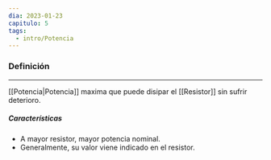 ```yaml
---
dia: 2023-01-23
capitulo: 5
tags:
  - intro/Potencia
---
```

### Definición
---
[[Potencia|Potencia]] maxima que puede disipar el [[Resistor]] sin sufrir deterioro.

##### Características
- A mayor resistor, mayor potencia nominal.
- Generalmente, su valor viene indicado en el resistor.